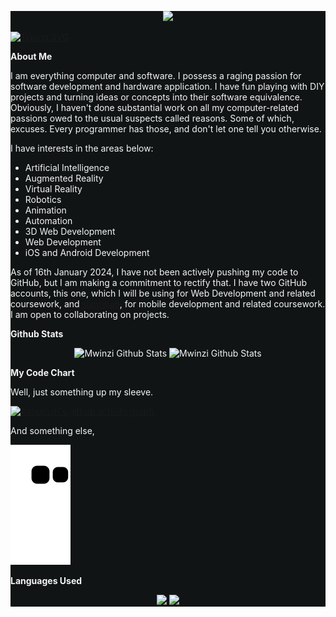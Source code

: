 <div style="background-color: #101414; color: #f5f5f5;">

<p align="center">
  <img src="https://github.com/7oSkaaa/7oSkaaa/blob/main/Images/about_me.gif?raw=true" width="100px">
</p>

[![Typing SVG](https://readme-typing-svg.herokuapp.com/?font=Averia+Serif+Libre&color=f5f5f5&size=35&center=true&vCenter=true&width=1000&lines=Greetings;Name's+Mwinzi;Joseph+Mwinzi;But+my+friends+call+me+Joe;I+roll+out+the+welcome+mat;And+watch+your+wonder+wipe+its+feet;:%29)](https://git.io/typing-svg)

**About Me**

I am everything computer and software. I possess a raging passion for software development and hardware application. I have fun playing with DIY projects and turning ideas or concepts into their software equivalence. Obviously, I haven't done substantial work on all my computer-related passions owed to the usual suspects called reasons. Some of which, excuses. Every programmer has those, and don't let one tell you otherwise.

I have interests in the areas below:
  * Artificial Intelligence
  * Augmented Reality
  * Virtual Reality
  * Robotics
  * Animation
  * Automation
  * 3D Web Development
  * Web Development
  * iOS and Android Development

As of 16th January 2024, I have not been actively pushing my code to GitHub, but I am making a commitment to rectify that. I have two GitHub accounts, this one, which I will be using for Web Development and related coursework, and [slimripah](https://github.com/slimripah), for mobile development and related coursework. I am open to collaborating on projects.

**Github Stats**

<div align="center">  
  <img width="48.5%" src="https://github-readme-stats.vercel.app/api?username=mwinzi&hide_title=true&theme=dark&hide_border=false" alt="Mwinzi Github Stats" /> 
  <img width="45%" src="https://github-readme-streak-stats.herokuapp.com/?user=mwinzi&theme=dark&hide_border=false" alt="Mwinzi Github Stats" /><br/>
</div>

**My Code Chart**

Well, just something up my sleeve.

[![Ashutosh's github activity graph](https://github-readme-activity-graph.vercel.app/graph?username=mwinzi&bg_color=0d1117&color=FF5F1F&line=FF5F1F&point=FF5F1F&area=true&hide_border=true)](https://github.com/ashutosh00710/github-readme-activity-graph)

And something else,

![snake gif](https://github.com/mwinzi/mwinzi/blob/output/github-contribution-grid-snake.svg)

**Languages Used**

<div align="center">  
  <img src="https://github-readme-stats.vercel.app/api/top-langs/?username=mwinzi&theme=dark&hide_border=false&include_all_commits=true&count_private=true&layout=compact" /> 
  <img src="https://github-readme-stats.vercel.app/api/top-langs/?username=mwinzi&theme=dark&hide_border=false&include_all_commits=true&count_private=true&layout=pie" /><br/>
</div>

</div>
